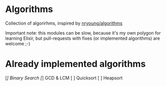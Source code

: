 # Algorithms

Collection of algorirhms, inspired by [nryoung/algorithms](https://github.com/nryoung/algorithms)


Important note: this modules can be slow, because it's my own polygon for learning Elixir, but pull-requests with fixes (or implemented algorithms)
 are welcome ;-)

Already implemented algorithms
==============================

[*] Binary Search
[*] GCD & LCM
[ ] Quicksort
[ ] Heapsort
